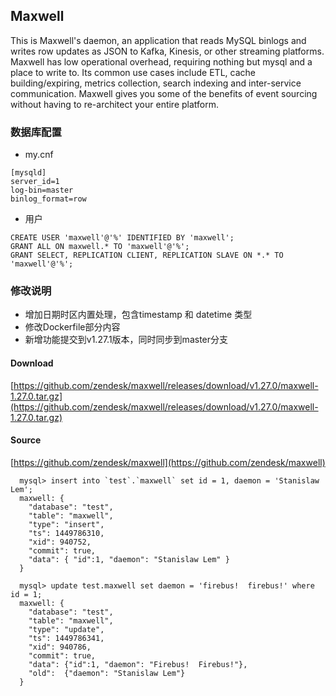 ## Maxwell

<div id="maxwell-header">
</div>

This is Maxwell's daemon, an application that reads MySQL binlogs and writes
row updates as JSON to Kafka, Kinesis, or other streaming platforms.  Maxwell has
low operational overhead, requiring nothing but mysql and a place to write to.
Its common use cases include ETL, cache building/expiring, metrics collection,
search indexing and inter-service communication.  Maxwell gives you some of the
benefits of event sourcing without having to re-architect your entire platform.

### 数据库配置

- my.cnf
```shell script
[mysqld]
server_id=1
log-bin=master
binlog_format=row
```
- 用户
```shell script
CREATE USER 'maxwell'@'%' IDENTIFIED BY 'maxwell';
GRANT ALL ON maxwell.* TO 'maxwell'@'%';
GRANT SELECT, REPLICATION CLIENT, REPLICATION SLAVE ON *.* TO 'maxwell'@'%';
```

### 修改说明

- 增加日期时区内置处理，包含timestamp 和 datetime 类型
- 修改Dockerfile部分内容
- 新增功能提交到v1.27.1版本，同时同步到master分支

#### Download
[https://github.com/zendesk/maxwell/releases/download/v1.27.0/maxwell-1.27.0.tar.gz](https://github.com/zendesk/maxwell/releases/download/v1.27.0/maxwell-1.27.0.tar.gz)


#### Source
[https://github.com/zendesk/maxwell](https://github.com/zendesk/maxwell)
<br clear="all">


```
  mysql> insert into `test`.`maxwell` set id = 1, daemon = 'Stanislaw Lem';
  maxwell: {
    "database": "test",
    "table": "maxwell",
    "type": "insert",
    "ts": 1449786310,
    "xid": 940752,
    "commit": true,
    "data": { "id":1, "daemon": "Stanislaw Lem" }
  }
```

```
  mysql> update test.maxwell set daemon = 'firebus!  firebus!' where id = 1;
  maxwell: {
    "database": "test",
    "table": "maxwell",
    "type": "update",
    "ts": 1449786341,
    "xid": 940786,
    "commit": true,
    "data": {"id":1, "daemon": "Firebus!  Firebus!"},
    "old":  {"daemon": "Stanislaw Lem"}
  }
```
